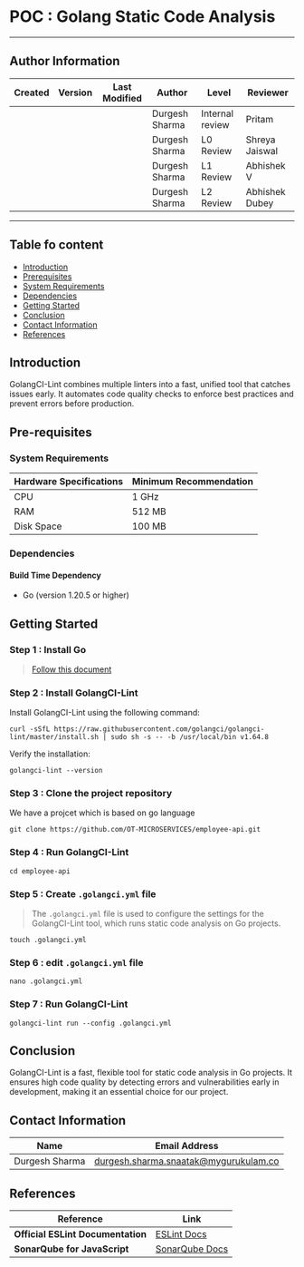 
# POC : Golang  Static Code Analysis 

---

## Author Information

| **Created**       | **Version** | **Last Modified** | **Author**        | **Level**            | **Reviewer**         |
|--------------------|-------------|-------------------|-------------------|----------------------|----------------------|
|                    |             |                   | Durgesh Sharma    | Internal review      | Pritam               |
|                    |             |                   | Durgesh Sharma    | L0 Review            | Shreya Jaiswal       |
|                    |             |                   | Durgesh Sharma    | L1 Review            | Abhishek V           |
|                    |             |                   | Durgesh Sharma    | L2 Review            | Abhishek Dubey       |

---

## Table fo content
- [Introduction](#introduction)
- [Prerequisites](#pre-requisites)
- [System Requirements](#system-requirements)
- [Dependencies](#dependencies)
- [Getting Started](#getting-started)
- [Conclusion](#conclusion)
- [Contact Information](#contact-information)
- [References](#references)

## Introduction
GolangCI-Lint combines multiple linters into a fast, unified tool that catches issues early. It automates code quality checks to enforce best practices and prevent errors before production.


## Pre-requisites

### System Requirements

| Hardware Specifications | Minimum Recommendation |
|-------------------------|-------------------------|
| CPU                     | 1 GHz                   |
| RAM                     | 512 MB                  |
| Disk Space              | 100 MB                  |

### Dependencies

#### Build Time Dependency
- Go  (version 1.20.5 or higher)

## Getting Started 

### Step 1 : Install Go

> [Follow this document]()
>
>


### Step 2 : Install GolangCI-Lint
Install GolangCI-Lint using the following command:
```
curl -sSfL https://raw.githubusercontent.com/golangci/golangci-lint/master/install.sh | sudo sh -s -- -b /usr/local/bin v1.64.8
```
Verify the installation:
```
golangci-lint --version
```



### Step 3 : Clone the project repository
We have a projcet which is based on go language 
```
git clone https://github.com/OT-MICROSERVICES/employee-api.git
```


### Step 4 : Run GolangCI-Lint
```
cd employee-api

```

### Step 5 : Create `.golangci.yml` file
>  The `.golangci.yml` file is used to configure the settings for the GolangCI-Lint tool, which runs static code analysis on Go projects.
>

```
touch .golangci.yml
```


### Step 6 : edit  `.golangci.yml` file
```
nano .golangci.yml

```

### Step 7 : Run GolangCI-Lint
```
golangci-lint run --config .golangci.yml

```


### 



## Conclusion
GolangCI-Lint is a fast, flexible tool for static code analysis in Go projects. It ensures high code quality by detecting errors and vulnerabilities early in development, making it an essential choice for our project.

## Contact Information

| **Name**           | **Email Address**                              |
|---------------------|-----------------------------------------------|
| Durgesh Sharma      | durgesh.sharma.snaatak@mygurukulam.co         |

## References 

| Reference                                | Link                                                                 |
|-----------------------------------------|----------------------------------------------------------------------|
| **Official ESLint Documentation**       | [ESLint Docs](https://eslint.org/docs/latest/)                      |
| **SonarQube for JavaScript**            | [SonarQube Docs](https://www.sonarqube.org/features/multi-languages/javascript/) |
